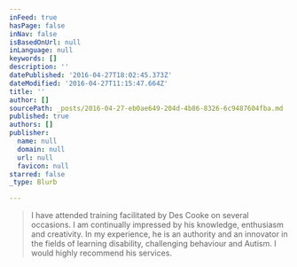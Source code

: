 ```yaml
---
inFeed: true
hasPage: false
inNav: false
isBasedOnUrl: null
inLanguage: null
keywords: []
description: ''
datePublished: '2016-04-27T18:02:45.373Z'
dateModified: '2016-04-27T11:15:47.664Z'
title: ''
author: []
sourcePath: _posts/2016-04-27-eb0ae649-204d-4b86-8326-6c9487604fba.md
published: true
authors: []
publisher:
  name: null
  domain: null
  url: null
  favicon: null
starred: false
_type: Blurb

---
```

> I have attended training facilitated by Des Cooke on several occasions. I am continually impressed by his knowledge, enthusiasm and creativity. In my experience, he is an authority and an innovator in the fields of learning disability, challenging behaviour and Autism. I would highly recommend his services.